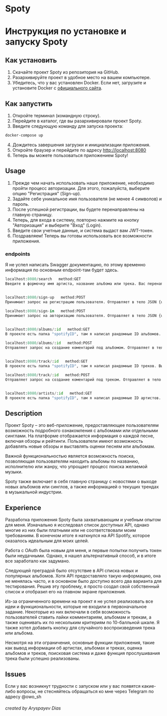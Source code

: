 # Spoty

# Инструкция по установке и запуску Spoty

## Как установить

1. Скачайте проект Spoty из репозитория на GitHub.
2. Разархивируйте проект в удобное место на вашем компьютере.
3. Убедитесь, что у вас установлен Docker. Если нет, загрузите и установите Docker с [официального сайта](https://www.docker.com/get-started).

## Как запустить

1. Откройте терминал (командную строку).
2. Перейдите в каталог, где вы разархивировали проект Spoty.
3. Введите следующую команду для запуска проекта:


```bash
docker-compose up
```

4. Дождитесь завершения загрузки и инициализации приложения.
5. Откройте браузер и перейдите по адресу [http://localhost:8080](http://localhost:8080)
6. Теперь вы можете пользоваться приложением Spoty!

## Usage
1. Прежде чем начать использовать наше приложение, необходимо пройти процесс авторизации. Для этого, пожалуйста, выберите опцию "Регистрация" (Sign-up).
2. Задайте себе уникальное имя пользователя (не менее 4 символов) и пароль.
3. После успешной регистрации, вы будете перенаправлены на главную страницу.
4. Теперь, для входа в систему, повторно нажмите на кнопку "Авторизация" и выберите "Вход" (Login).
5. Введите свои учетные данные, и система выдаст вам JWT-токен.
6. Поздравляем! Теперь вы готовы использовать все возможности приложения.

### endpoints
Я не успел написать Swagger документацию, по этому временно информация по основным endpoint-там будет здесь.

```python
localhost:8080/search   method:GET 
Введите в формочку имя артиста, название альбома или трека. Вас перенаправит на страницу с результатами.
```
##
```python
localhost:8080/sign-up   method:POST
Принимает запрос на регистрацию пользователя. Отправляет в тело JSON {username :"", password:""}
```

```python
localhost:8080/sign-in   method:POST
Принимает запрос на авторизацию пользователя. Отправляет в тело JSON {username :"", password:""}, Получает: JWT token
```
##
```python
localhost:8080/albums/:id   method:GET
В проекте есть папка "spotifyID", там я написал рандомные ID альбомов. Вы можете вставить свое значение вместо ":id" 
```
```python
localhost:8080/albums/:id   method:POST
Отправляет запрос на создание коментарий под альбомом. Отправляет в тело JSON {comment :""}
```
##
```python
localhost:8080/track/:id   method:GET
В проекте есть папка "spotifyID", там я написал рандомные ID треков. Вы можете вставить свое значение вместо ":id" 
```
```python
localhost:8080/track/:id   method:POST
Отправляет запрос на создание коментарий под треком. Отправляет в тело JSON {comment :""}
```
##
```python
localhost:8080/artists/:id   method:GET
В проекте есть папка "spotifyID", там я написал рандомные ID артистов. Вы можете вставить свое значение вместо ":id"
```



## Description

Проект Spoty – это веб-приложение, предоставляющее пользователям возможность подробного ознакомления с альбомами или отдельными синглами. На платформе отображается информация о каждой песне, включая обзоры и рейтинги. Пользователи имеют возможность добавлять новые обзоры и выставлять оценки песням или альбомам.

Важной функциональностью является возможность поиска, позволяющая пользователям находить альбомы по названию, исполнителю или жанру, что упрощает процесс поиска желаемой музыки.

Spoty также включает в себя главную страницу с новостями о выходе новых альбомов или синглов, а также информацией о текущих трендах в музыкальной индустрии.


## Experience

Разработка приложения Spoty была захватывающим и учебным опытом для меня. Изначально я исследовал список доступных API, однако многие из них были платными или не соответствовали моим требованиям. В конечном итоге я наткнулся на API Spotify, которое оказалось идеальным для моих целей.

Работа с OAuth была новым для меня, и первые попытки получить токен были неудачными. Однако, я нашел альтернативный способ, и в итоге все заработало как задумано.

Следующей преградой было отсутствие в API списка новых и популярных альбомов. Хотя API предоставляло такую информацию, она не менялась часто, и в основном было доступно всего два варианта для тестирования. Решив эту проблему, я просто создал свой собственный список и отобразил его на главном экране приложения.

Из-за ограниченного времени на проект я не успел реализовать все идеи и функциональности, которые не входили в первоначальное задание. Некоторые из них включали в себя возможность пользователей ставить лайки комментариям, альбомам и трекам, а также оценивать их по нескольким критериям по 10-балльной шкале. Я также хотел добавить кнопку для случайного воспроизведения трека или альбома.

Несмотря на эти ограничения, основные функции приложения, такие как вывод информации об артистах, альбомах и треках, оценка альбомов и треков, поисковая система и даже функция прослушивания трека были успешно реализованы.

## Issues 

Если у вас возникнут трудности с запуском или у вас появятся какие-либо вопросы, не стесняйтесь обращаться ко мне через Telegram по адресу @owo_sh

###### created by Aryspayev Dias

